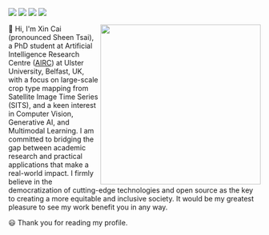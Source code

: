 [![](https://img.shields.io/badge/GoogleScholar-XinCai-lightblue?style=for-the-badge&logo=googlescholar)](https://scholar.google.com/citations?user=maQC2foAAAAJ&hl=en)
[![](https://img.shields.io/badge/Gmail-D14836?style=for-the-badge&logo=gmail&logoColor=white)](mailto:xincai00@gmail.com)
[![](https://img.shields.io/badge/Twitter-1DA1F2?style=for-the-badge&logo=twitter&logoColor=white)](https://twitter.com/XinCai92)
[![](https://img.shields.io/badge/LinkedIn-0077B5?style=for-the-badge&logo=linkedin&logoColor=white)](https://www.linkedin.com/in/xin-cai-0332b824b/)


<a href='https://github.com/TotalVariation'>
    <img align='right' width='320' src='https://github-readme-stats.vercel.app/api?username=TotalVariation&show_icons=true&hide_rank=true&hide_title=true&theme=vue-dark'>
</a>

:wave: Hi, I'm Xin Cai (pronounced Sheen Tsai), a PhD student at Artificial Intelligence Research Centre ([AIRC](https://www.ulster.ac.uk/research/topic/computer-science/artificial-intelligence)) at Ulster University, Belfast, UK, with a focus on large-scale crop type mapping from Satellite Image Time Series (SITS), and a keen interest in Computer Vision, Generative AI, and Multimodal Learning. I am committed to bridging the gap between academic research and practical applications that make a real-world impact. I firmly believe in the democratization of cutting-edge technologies and open source as the key to creating a more equitable and inclusive society. It would be my greatest pleasure to see my work benefit you in any way.

:smiley: Thank you for reading my profile.

<!---
TotalVariation/TotalVariation is a ✨ special ✨ repository because its `README.md` (this file) appears on your GitHub profile.
You can click the Preview link to take a look at your changes.
--->
